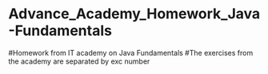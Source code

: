 # Advance_Academy_Homework_Java-Fundamentals
#Homework from IT academy on Java Fundamentals
#The exercises from the academy are separated by exc number 
